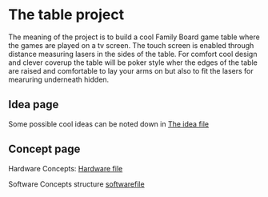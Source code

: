# The table project

The meaning of the project is to build a cool Family Board game table where the
games are played on a tv screen. The touch screen is enabled through distance
measuring lasers in the sides of the table. For comfort cool design and clever
coverup the table will be poker style wher the edges of the table are raised and
comfortable to lay your arms on but also to fit the lasers for mearuring
underneath hidden.


## Idea page

Some possible cool ideas can be noted down in [The idea file](idea_file.md)


## Concept page

Hardware Concepts: [Hardware file](The_HardWare.md)

Software Concepts structure [softwarefile](The_Software.md)
